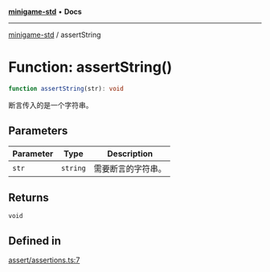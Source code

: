 [**minigame-std**](../README.md) • **Docs**

***

[minigame-std](../README.md) / assertString

# Function: assertString()

```ts
function assertString(str): void
```

断言传入的是一个字符串。

## Parameters

| Parameter | Type | Description |
| ------ | ------ | ------ |
| `str` | `string` | 需要断言的字符串。 |

## Returns

`void`

## Defined in

[assert/assertions.ts:7](https://github.com/JiangJie/minigame-std/blob/1d046e44c5931182cced8ad59c3bf51847c8ead7/src/std/assert/assertions.ts#L7)
